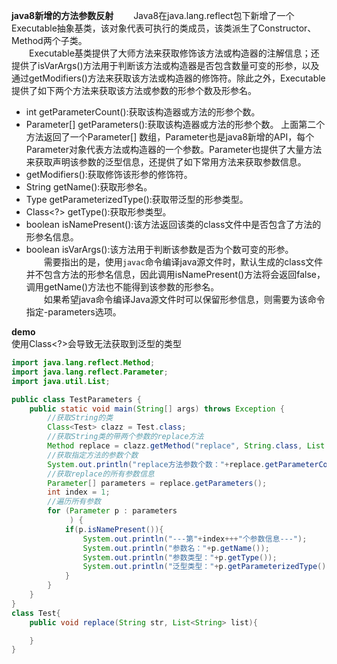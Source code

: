 **java8新增的方法参数反射**
&emsp;&emsp;Java8在java.lang.reflect包下新增了一个Executable抽象基类，该对象代表可执行的类成员，该类派生了Constructor、Method两个子类。  
&emsp;&emsp;Executable基类提供了大师方法来获取修饰该方法或构造器的注解信息；还提供了isVarArgs()方法用于判断该方法或构造器是否包含数量可变的形参，以及通过getModifiers()方法来获取该方法或构造器的修饰符。除此之外，Executable提供了如下两个方法来获取该方法或参数的形参个数及形参名。  
- int getParameterCount():获取该构造器或方法的形参个数。
- Parameter[] getParameters():获取该构造器或方法的形参个数。 
上面第二个方法返回了一个Parameter[] 数组，Parameter也是java8新增的API，每个Parameter对象代表方法或构造器的一个参数。Parameter也提供了大量方法来获取声明该参数的泛型信息，还提供了如下常用方法来获取参数信息。  
- getModifiers():获取修饰该形参的修饰符。
- String getName():获取形参名。
- Type getParameterizedType():获取带泛型的形参类型。
- Class<?> getType():获取形参类型。
- boolean isNamePresent():该方法返回该类的class文件中是否包含了方法的形参名信息。
- boolean isVarArgs():该方法用于判断该参数是否为个数可变的形参。  
&emsp;&emsp;需要指出的是，使用`javac`命令编译java源文件时，默认生成的class文件并不包含方法的形参名信息，因此调用isNamePresent()方法将会返回false，调用getName()方法也不能得到该参数的形参名。  
&emsp;&emsp;如果希望java命令编译Java源文件时可以保留形参信息，则需要为该命令指定-parameters选项。  

**demo**  
使用Class<?>会导致无法获取到泛型的类型  
````java
import java.lang.reflect.Method;
import java.lang.reflect.Parameter;
import java.util.List;

public class TestParameters {
    public static void main(String[] args) throws Exception {
        //获取String的类
        Class<Test> clazz = Test.class;
        //获取String类的带两个参数的replace方法
        Method replace = clazz.getMethod("replace", String.class, List.class);
        //获取指定方法的参数个数
        System.out.println("replace方法参数个数："+replace.getParameterCount());
        //获取replace的所有参数信息
        Parameter[] parameters = replace.getParameters();
        int index = 1;
        //遍历所有参数
        for (Parameter p : parameters
             ) {
            if(p.isNamePresent()){
                System.out.println("---第"+index+++"个参数信息---");
                System.out.println("参数名："+p.getName());
                System.out.println("参数类型："+p.getType());
                System.out.println("泛型类型："+p.getParameterizedType());
            }
        }
    }
}
class Test{
    public void replace(String str, List<String> list){

    }
}

````